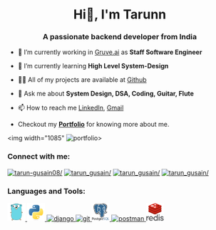 <h1 align="center">Hi👋,  I'm Tarunn</h1>
<h3 align="center">A passionate backend developer from India</h3>

- 🔭 I’m currently working in [Gruve.ai](https://www.gruve.ai/) as **Staff Software Engineer**

- 🌱 I’m currently learning **High Level System-Design**

- 👨‍💻 All of my projects are available at [Github](https://github.com/tarunngusain08)

- 💬 Ask me about **System Design, DSA, Coding, Guitar, Flute**

- 📫 How to reach me [LinkedIn](https://www.linkedin.com/in/tarunngusain08/), [Gmail](mailto:prudent.tarun0808@gmail.com)

- Checkout my [**Portfolio**](portfolio-ishhyoboytaruns-projects.vercel.app/) for knowing more about me.


<img width="1085" ![portfolio](https://github.com/user-attachments/assets/2e9014fc-5378-4638-932d-405579553723)>


<h3 align="left">Connect with me:</h3>
<p align="left">
<a href="https://www.linkedin.com/in/tarunngusain/" target="blank"><img align="center" src="https://raw.githubusercontent.com/rahuldkjain/github-profile-readme-generator/master/src/images/icons/Social/linked-in-alt.svg" alt="tarun-gusain08/" height="30" width="40" /></a>
<a href="https://www.leetcode.com/tarun_gusain/" target="blank"><img align="center" src="https://raw.githubusercontent.com/rahuldkjain/github-profile-readme-generator/master/src/images/icons/Social/leet-code.svg" alt="tarun_gusain/" height="30" width="40" /></a>
<a href="https://auth.geeksforgeeks.org/user/tarun_gusain/" target="blank"><img align="center" src="https://raw.githubusercontent.com/rahuldkjain/github-profile-readme-generator/master/src/images/icons/Social/geeks-for-geeks.svg" alt="tarun_gusain/" height="30" width="40" /></a>
<a href="https://x.com/tarunngusain08" target="blank"><img align="center" src="https://raw.githubusercontent.com/rahuldkjain/github-profile-readme-generator/master/src/images/icons/Social/twitter.svg" alt="tarun_gusain/" height="30" width="40" /></a>
</p>

<h3 align="left">Languages and Tools: </h3>
<p align="left"> 
  
  <a href="https://golang.org" target="_blank" rel="noreferrer"> <img src="https://raw.githubusercontent.com/devicons/devicon/master/icons/go/go-original.svg" alt="go" width="40" height="40"/> </a> 
  <a href="https://www.python.org" target="_blank" rel="noreferrer"> <img src="https://raw.githubusercontent.com/devicons/devicon/master/icons/python/python-original.svg" alt="python" width="40" height="40"/> </a> 
  <a href="https://www.djangoproject.com/" target="_blank" rel="noreferrer"> <img src="https://cdn.worldvectorlogo.com/logos/django.svg" alt="django" width="40" height="40"/> </a> 
   <a href="https://git-scm.com/" target="_blank" rel="noreferrer"> <img src="https://www.vectorlogo.zone/logos/git-scm/git-scm-icon.svg" alt="git" width="40" height="40"/> </a> 
  <a href="https://www.postgresql.org" target="_blank" rel="noreferrer"> <img src="https://raw.githubusercontent.com/devicons/devicon/master/icons/postgresql/postgresql-original-wordmark.svg" alt="postgresql" width="40" height="40"/> </a> 
  <a href="https://postman.com" target="_blank" rel="noreferrer"> <img src="https://www.vectorlogo.zone/logos/getpostman/getpostman-icon.svg" alt="postman" width="40" height="40"/> </a> 
  <a href="https://redis.io" target="_blank" rel="noreferrer"> <img src="https://raw.githubusercontent.com/devicons/devicon/master/icons/redis/redis-original-wordmark.svg" alt="redis" width="40" height="40"/> </a> 
</p>
